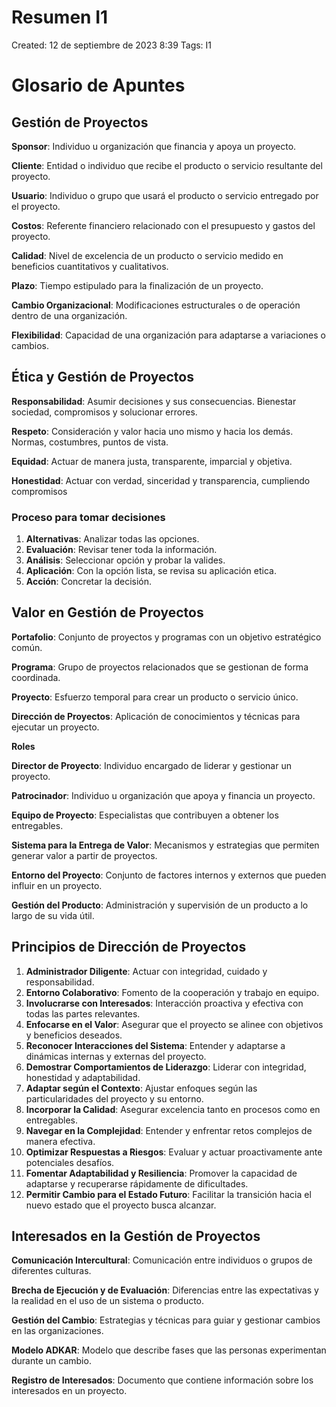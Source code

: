 # Resumen I1

Created: 12 de septiembre de 2023 8:39
Tags: I1

# Glosario de Apuntes

## **Gestión de Proyectos**

**Sponsor**: Individuo u organización que financia y apoya un proyecto.

**Cliente**: Entidad o individuo que recibe el producto o servicio resultante del proyecto.

**Usuario**: Individuo o grupo que usará el producto o servicio entregado por el proyecto.

**Costos**: Referente financiero relacionado con el presupuesto y gastos del proyecto.

**Calidad**: Nivel de excelencia de un producto o servicio medido en beneficios cuantitativos y cualitativos.

**Plazo**: Tiempo estipulado para la finalización de un proyecto.

**Cambio Organizacional**: Modificaciones estructurales o de operación dentro de una organización.

**Flexibilidad**: Capacidad de una organización para adaptarse a variaciones o cambios.

## **Ética y Gestión de Proyectos**

**Responsabilidad**: Asumir decisiones y sus consecuencias. Bienestar sociedad, compromisos y solucionar errores.

**Respeto**: Consideración y valor hacia uno mismo y hacia los demás. Normas, costumbres, puntos de vista.

**Equidad**: Actuar de manera justa, transparente, imparcial y objetiva.

**Honestidad**: Actuar con verdad, sinceridad y transparencia, cumpliendo compromisos 

### **Proceso para tomar decisiones**

1. **Alternativas**: Analizar todas las opciones.
2. **Evaluación**: Revisar tener toda la información.
3. **Análisis**: Seleccionar opción y probar la valides.
4. **Aplicación**: Con la opción lista, se revisa su aplicación etica.
5. **Acción**: Concretar la decisión.

## **Valor en Gestión de Proyectos**

**Portafolio**: Conjunto de proyectos y programas con un objetivo estratégico común.

**Programa**: Grupo de proyectos relacionados que se gestionan de forma coordinada.

**Proyecto**: Esfuerzo temporal para crear un producto o servicio único.

**Dirección de Proyectos**: Aplicación de conocimientos y técnicas para ejecutar un proyecto.

**Roles**

**Director de Proyecto**: Individuo encargado de liderar y gestionar un proyecto.

**Patrocinador**: Individuo u organización que apoya y financia un proyecto.

**Equipo de Proyecto**: Especialistas que contribuyen a obtener los entregables.

**Sistema para la Entrega de Valor**: Mecanismos y estrategias que permiten generar valor a partir de proyectos.

**Entorno del Proyecto**: Conjunto de factores internos y externos que pueden influir en un proyecto.

**Gestión del Producto**: Administración y supervisión de un producto a lo largo de su vida útil.

## **Principios de Dirección de Proyectos**

1. **Administrador Diligente**: Actuar con integridad, cuidado y responsabilidad.
2. **Entorno Colaborativo**: Fomento de la cooperación y trabajo en equipo.
3. **Involucrarse con Interesados**: Interacción proactiva y efectiva con todas las partes relevantes.
4. **Enfocarse en el Valor**: Asegurar que el proyecto se alinee con objetivos y beneficios deseados.
5. **Reconocer Interacciones del Sistema**: Entender y adaptarse a dinámicas internas y externas del proyecto.
6. **Demostrar Comportamientos de Liderazgo**: Liderar con integridad, honestidad y adaptabilidad.
7. **Adaptar según el Contexto**: Ajustar enfoques según las particularidades del proyecto y su entorno.
8. **Incorporar la Calidad**: Asegurar excelencia tanto en procesos como en entregables.
9. **Navegar en la Complejidad**: Entender y enfrentar retos complejos de manera efectiva.
10. **Optimizar Respuestas a Riesgos**: Evaluar y actuar proactivamente ante potenciales desafíos.
11. **Fomentar Adaptabilidad y Resiliencia**: Promover la capacidad de adaptarse y recuperarse rápidamente de dificultades.
12. **Permitir Cambio para el Estado Futuro**: Facilitar la transición hacia el nuevo estado que el proyecto busca alcanzar.

## **Interesados en la Gestión de Proyectos**

**Comunicación Intercultural**: Comunicación entre individuos o grupos de diferentes culturas.

**Brecha de Ejecución y de Evaluación**: Diferencias entre las expectativas y la realidad en el uso de un sistema o producto.

**Gestión del Cambio**: Estrategias y técnicas para guiar y gestionar cambios en las organizaciones.

**Modelo ADKAR**: Modelo que describe fases que las personas experimentan durante un cambio.

**Registro de Interesados**: Documento que contiene información sobre los interesados en un proyecto.